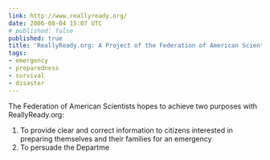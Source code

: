 ```yaml
---
link: http://www.reallyready.org/
date: 2006-08-04 15:07 UTC
# published: false
published: true
title: 'ReallyReady.org: A Project of the Federation of American Scientists'
tags:
- emergency
- preparedness
- survival
- disaster
---
```


The Federation of American Scientists hopes to achieve two purposes with ReallyReady.org:

   1. To provide clear and correct information to citizens interested in preparing themselves and their families for an emergency
   2. To persuade the Departme
